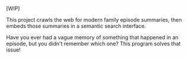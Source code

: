 [WIP]

This project crawls the web for modern family episode summaries, then embeds those summaries in a semantic search interface.

Have you ever had a vague memory of something that happened in an episode, but you didn't remember which one? This program solves that issue!
